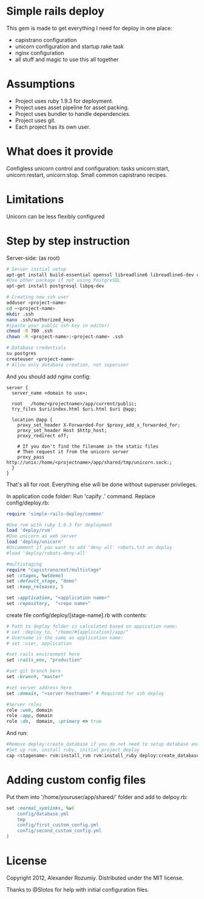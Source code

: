 Simple rails deploy
===================

This gem is made to get everything I need for deploy in one place:
* capistrano configuration
* unicorn configuration and startup rake task
* nginx configuration
* all stuff and magic to use this all together

Assumptions
========
* Project uses ruby 1.9.3 for deployment.
* Project uses asset pipeline for asset packing.
* Project uses bundler to handle dependencies.
* Project uses git.
* Each project has its own user.

What does it provide
=======
Configless unicorn control and configuration: tasks unicorn:start, unicorn:restart, unicorn:stop.
Small common capistrano recipes.

Limitations
========
Unicorn can be less flexibly configured

Step by step instruction
======

Server-side:
(as root)
```bash
# Server initial setup
apt-get install build-essential openssl libreadline6 libreadline6-dev curl git-core zlib1g zlib1g-dev libssl-dev libyaml-dev libsqlite3-dev sqlite3 libxml2-dev libxslt-dev autoconf libc6-dev ncurses-dev automake libtool bison subversion
#Use other package if not using PostgreSQL
apt-get install postgresql libpq-dev

# Creating new ssh user
adduser <project-name>
cd ~<project-name>
mkdir .ssh
nano .ssh/authorized_keys
#(paste your public ssh key in editor)
chmod -R 700 .ssh
chown -R <project-name>:<project-name> .ssh

# Database credentials
su postgres
createuser <project-name>
# Allow only database creation, not superuser
```

And you should add nginx config:
```nginx
server {
  server_name <domain to use>;

  root   /home/<projectname>/app/current/public;
  try_files $uri/index.html $uri.html $uri @app;

  location @app {
    proxy_set_header X-Forwarded-For $proxy_add_x_forwarded_for;
    proxy_set_header Host $http_host;
    proxy_redirect off;

    # If you don't find the filename in the static files
    # Then request it from the unicorn server
    proxy_pass http://unix:/home/<projectname>/app/shared/tmp/unicorn.sock:;
  }
}
```

That's all for root. Everything else will be done without superuser privileges.

In application code folder:
Run 'capify .' command. Replace config/deploy.rb:
```ruby
require 'simple-rails-deploy/common'

#Use rvm with ruby 1.9.3 for deployment
load 'deploy/rvm'
#Use unicorn as web server
load 'deploy/unicorn'
#Uncomment if you want to add 'deny all' robots.txt on deploy
#load 'deploy/robots-deny-all'

#multistaging
require "capistrano/ext/multistage"
set :stages, %w(demo)
set :default_stage, "demo"
set :keep_releases, 5

set :application, "<application name>"
set :repository,  "<repo name>"

```

create file config/deploy/[stage-name].rb with contents:
```ruby
# Path to deploy folder is calculated based on appication name:
# set :deploy_to, "/home/#{application}/app/"
# Username is the same as application name:
# set :user, application

#set rails environment here
set :rails_env, "production"

#set git branch here
set :branch, "master"

#set server address here
set :domain, "<server-hostname>" # Required for ssh deploy

#Server roles
role :web, domain
role :app, domain
role :db,  domain, :primary => true
```

And run:
```bash
#Remove deploy:create_database if you do not need to setup database and/or create database.yml file
#Set up rvm, install ruby, initial project deploy
cap <stagename> rvm:install_rvm rvm:install_ruby deploy:create_database deploy:setup deploy:create_database_yml deploy:cold deploy:migrate deploy
```

Adding custom config files
======

Put them into '/home/youruser/app/shared/' folder and add to delpoy.rb:
```ruby
set :normal_symlinks, %w(
    config/database.yml
    tmp
    config/first_custom_config.yml
    config/second_custom_config.yml
)
```

License
======
Copyright 2012, Alexander Rozumiy. Distributed under the MIT license.

Thanks to @Slotos for help with initial configuration files.